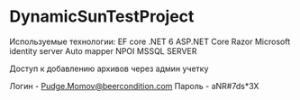 # DynamicSunTestProject
 
Используемые технологии:
EF core
.NET 6
ASP.NET Core
Razor
Microsoft identity server
Auto mapper
NPOI
MSSQL SERVER

Доступ к добавлению архивов через админ учетку

Логин - Pudge.Momov@beercondition.com
Пароль - aNR#7ds*3X
